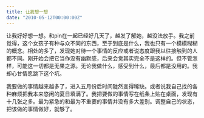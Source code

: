 ```yaml
---
title: 让我想一想
date: "2010-05-12T00:00:00Z"
---
```


让我好好想一想。和pin在一起已经好几天了，越发了解她，越没法放手。我之前觉得，这个女孩子有种与众不同的东西，至于到底是什么，我也只有一个模模糊糊的概念。相处的多了，发现她对待一个事情的反应或者说态度跟我以往接触到的人都不同。刚开始会把它当作没有幽默感，后来会觉其实完全不是这样的。但不管怎样，可能这一切都是无果之源。无论我做什么，感受到什么，最后都是没用的。我却心甘情愿跳下这个坑。

我要做的事情越来越多了，进入五月份后时间陡然变得稀缺。或者说我自己找的各种麻烦把我本来悠闲的夏日填满了。我把要做的事情写在纸条上贴在桌面，发现有十几张之多。最为紧急的和最为不重要的事情并没有多大差别。调整自己的状态，把该做的事情做好，就够了。